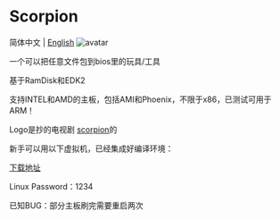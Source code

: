 # Scorpion
简体中文 | [English](https://github.com/d1ves/Scorpion/blob/master/README.md)
![avatar](https://raw.githubusercontent.com/d1ves/Scropion/master/scorpion.jpg)

一个可以把任意文件包到bios里的玩具/工具

基于RamDisk和EDK2

支持INTEL和AMD的主板，包括AMI和Phoenix，不限于x86，已测试可用于ARM！

Logo是抄的电视剧 [scorpion](https://en.wikipedia.org/wiki/Scorpion_(TV_series))的

新手可以用以下虚拟机，已经集成好编译环境：

[下载地址](https://data-hz-pds.teambition.net/600fa928c84b198830d34f3082c6e82a777400a2%2F600fa928ee256b92faf240ccbc43b6d912b23908?response-content-disposition=attachment%3B%20filename%2A%3DUTF-8%27%27Scorpion.7z&x-oss-access-key-id=LTAIsE5mAn2F493Q&x-oss-expires=1611659374&x-oss-signature=Q%2FkikTgiopGUWkivHxAKfCD%2FvOspXVkdl3%2B%2BKn%2BRuZk%3D&x-oss-signature-version=OSS2)

Linux Password：1234

已知BUG：部分主板刷完需要重启两次
